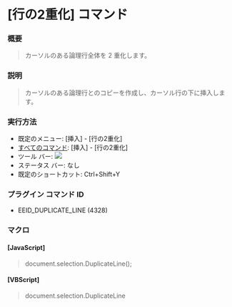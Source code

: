 # \[行の2重化\] コマンド

### 概要

> カーソルのある論理行全体を 2 重化します。

### 説明

> カーソルのある論理行とのコピーを作成し、カーソル行の下に挿入します。

### 実行方法

- 既定のメニュー: \[挿入\] \- \[行の2重化\]
- [すべてのコマンド](../../glossary/allcommands): \[挿入\] \- \[行の2重化\]
- ツール バー: ![](../../images/duplicateline.gif)
- ステータス バー: なし
- 既定のショートカット: Ctrl+Shift+Y

### プラグイン コマンド ID

- EEID\_DUPLICATE\_LINE (4328)

### マクロ

#### \[JavaScript\]

> document.selection.DuplicateLine();

#### \[VBScript\]

> document.selection.DuplicateLine
